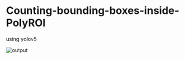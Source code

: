 # Counting-bounding-boxes-inside-PolyROI

using yolov5

![output](https://user-images.githubusercontent.com/33729709/211142186-a9ecd225-4f90-4310-91df-862e243f8833.gif)
